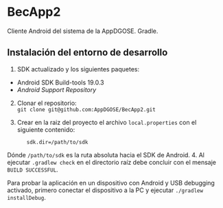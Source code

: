 BecApp2
=======

Cliente Android del sistema de la AppDGOSE. Gradle.


## Instalación del entorno de desarrollo ##

1. SDK actualizado y los siguientes paquetes:
  * Android SDK Build-tools 19.0.3
  *  _Android Support Repository_
2. Clonar el repositorio:  
  `git clone git@github.com:AppDGOSE/BecApp2.git`
3. Crear en la raiz del proyecto el archivo `local.properties` con el siguiente contenido:  

          sdk.dir=/path/to/sdk  

  Dónde `/path/to/sdk` es la ruta absoluta hacia el SDK de Android.
4. Al ejecutar `.gradlew check` en el directorio raíz debe concluir con el mensaje `BUILD SUCCESSFUL`.

Para probar la aplicación en un dispositivo con Android y USB debugging activado, primero conectar el dispositivo a la PC y ejecutar `./gradlew installDebug`.
